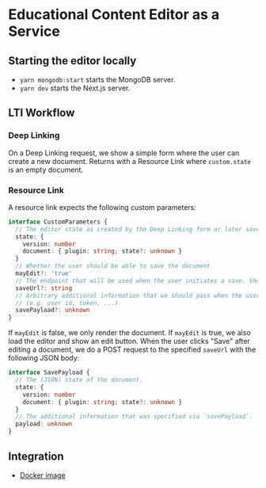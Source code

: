 # Educational Content Editor as a Service

## Starting the editor locally

- `yarn mongodb:start` starts the MongoDB server.
- `yarn dev` starts the Next.js server.

## LTI Workflow

### Deep Linking

On a Deep Linking request, we show a simple form where the user can create a new document. Returns with a Resource Link
where `custom.state` is an empty document.

### Resource Link

A resource link expects the following custom parameters:

```ts
interface CustomParameters {
  // The editor state as created by the Deep Linking form or later save requests.
  state: {
    version: number
    document: { plugin: string; state?: unknown }
  }
  // Whether the user should be able to save the document
  mayEdit?: 'true'
  // The endpoint that will be used when the user initiates a save. Should be set when mayEdit is true.
  saveUrl?: string
  // Arbitrary additional information that we should pass when the user iniates a save.
  // (e.g. user id, token, ...)
  savePayload?: unknown
}
```

If `mayEdit` is false, we only render the document. If `mayEdit` is true, we also load the editor and show an edit button.
When the user clicks "Save" after editing a document, we do a POST request to the specified `saveUrl` with the following JSON body:

```ts
interface SavePayload {
  // The (JSON) state of the document.
  state: {
    version: number
    document: { plugin: string; state?: unknown }
  }
  // The additional information that was specified via `savePayload`.
  payload: unknown
}
```

## Integration

- [Docker image](https://github.com/serlo/ece-as-a-service/pkgs/container/ece-as-a-service)
